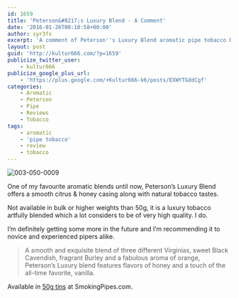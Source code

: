 ```yaml
---
id: 1659
title: 'Peterson&#8217;s Luxury Blend - A Comment'
date: '2016-01-26T00:10:58+00:00'
author: syr3fx
excerpt: 'A comment of Peterson''s Luxury Blend aromatic pipe tobacco blend.'
layout: post
guid: 'http://kultur666.com/?p=1659'
publicize_twitter_user:
    - kultur666
publicize_google_plus_url:
    - 'https://plus.google.com/+Kultur666-k6/posts/EXWYTGddCgf'
categories:
    - Aromatic
    - Peterson
    - Pipe
    - Reviews
    - Tobacco
tags:
    - aromatic
    - 'pipe tobacco'
    - review
    - tobacco
---
```


![003-050-0009](http://localhost:8080/wp-content/uploads/2016/01/003-050-0009.jpg)

One of my favourite aromatic blends until now, Peterson’s Luxury Blend offers a smooth citrus &amp; honey casing along with natural tobacco tastes.

Not available in bulk or higher weights than 50g, it is a luxury tobacco artfully blended which a lot considers to be of very high quality. I do.

I’m definitely getting some more in the future and I’m recommending it to novice and experienced pipers alike.

> A smooth and exquisite blend of three different Virginias, sweet Black Cavendish, fragrant Burley and a fabulous aroma of orange, Peterson’s Luxury blend features flavors of honey and a touch of the all-time favorite, vanilla.

Available in [50g tins](http://www.smokingpipes.com/tobacco/by-maker/peterson/moreinfo.cfm?product_id=2350) at SmokingPipes.com.